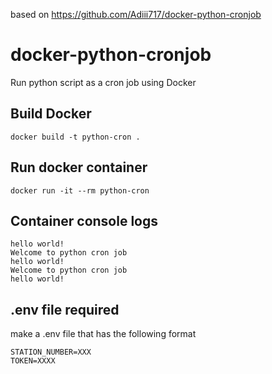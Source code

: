 based on https://github.com/Adiii717/docker-python-cronjob

# docker-python-cronjob
Run python script as a cron job using Docker
## Build Docker
```
docker build -t python-cron .
```
## Run docker container
```
docker run -it --rm python-cron
```
## Container console logs
```
hello world!
Welcome to python cron job
hello world!
Welcome to python cron job
hello world!
```


## .env file required

make a .env file that has the following format

```
STATION_NUMBER=XXX
TOKEN=XXXX
```